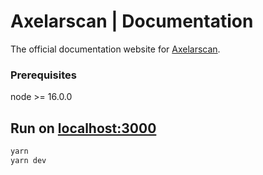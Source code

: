 # Axelarscan | Documentation

The official documentation website for [Axelarscan](https://github.com/axelarnetwork/axelarscan-ui).

### Prerequisites
node >= 16.0.0

## Run on [localhost:3000](http://localhost:3000)
```bash
yarn
yarn dev
```
